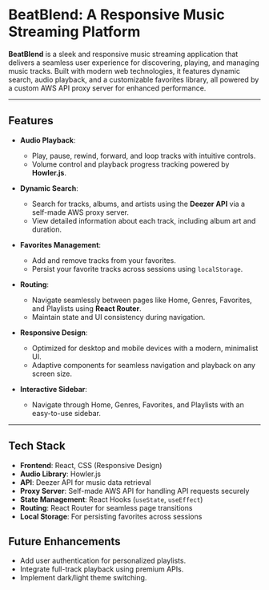 # **BeatBlend: A Responsive Music Streaming Platform**

**BeatBlend** is a sleek and responsive music streaming application that delivers a seamless user experience for discovering, playing, and managing music tracks. Built with modern web technologies, it features dynamic search, audio playback, and a customizable favorites library, all powered by a custom AWS API proxy server for enhanced performance.

---

## **Features**
- **Audio Playback**:
  - Play, pause, rewind, forward, and loop tracks with intuitive controls.
  - Volume control and playback progress tracking powered by **Howler.js**.

- **Dynamic Search**:
  - Search for tracks, albums, and artists using the **Deezer API** via a self-made AWS proxy server.
  - View detailed information about each track, including album art and duration.

- **Favorites Management**:
  - Add and remove tracks from your favorites.
  - Persist your favorite tracks across sessions using `localStorage`.

- **Routing**:
  - Navigate seamlessly between pages like Home, Genres, Favorites, and Playlists using **React Router**.
  - Maintain state and UI consistency during navigation.

- **Responsive Design**:
  - Optimized for desktop and mobile devices with a modern, minimalist UI.
  - Adaptive components for seamless navigation and playback on any screen size.

- **Interactive Sidebar**:
  - Navigate through Home, Genres, Favorites, and Playlists with an easy-to-use sidebar.

---

## **Tech Stack**
- **Frontend**: React, CSS (Responsive Design)
- **Audio Library**: Howler.js
- **API**: Deezer API for music data retrieval
- **Proxy Server**: Self-made AWS API for handling API requests securely
- **State Management**: React Hooks (`useState`, `useEffect`)
- **Routing**: React Router for seamless page transitions
- **Local Storage**: For persisting favorites across sessions

## **Future Enhancements**
- Add user authentication for personalized playlists.
- Integrate full-track playback using premium APIs.
- Implement dark/light theme switching.

